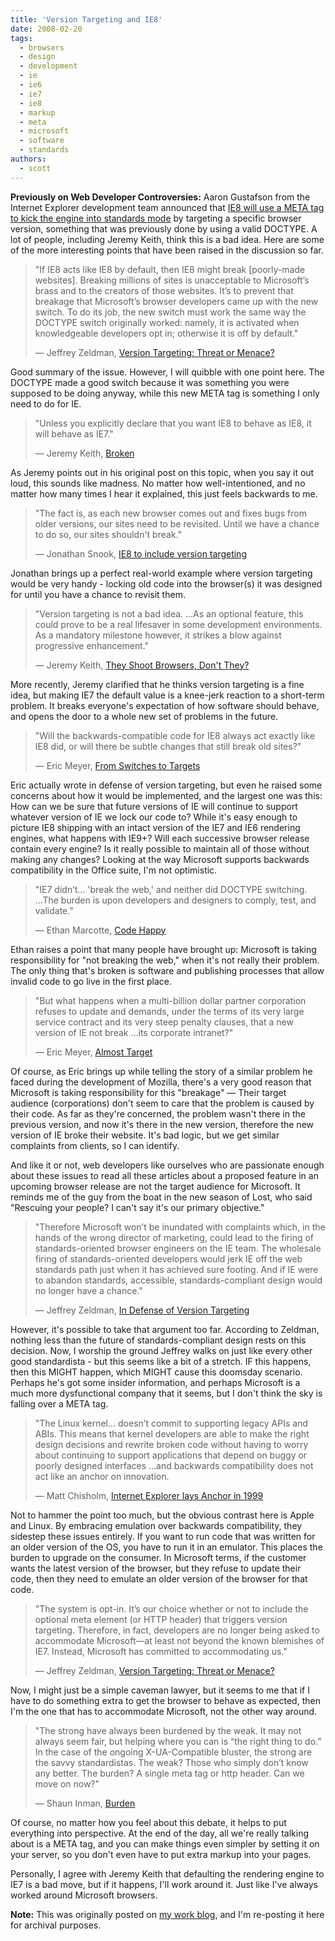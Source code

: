 ```yaml
---
title: 'Version Targeting and IE8'
date: 2008-02-20
tags:
  - browsers
  - design
  - development
  - ie
  - ie6
  - ie7
  - ie8
  - markup
  - meta
  - microsoft
  - software
  - standards
authors:
  - scott
---
```


**Previously on Web Developer Controversies:** Aaron Gustafson from the Internet Explorer development team announced that [IE8 will use a META tag to kick the engine into standards mode](http://alistapart.com/articles/beyondDOCTYPE) by targeting a specific browser version, something that was previously done by using a valid DOCTYPE. A lot of people, including Jeremy Keith, think this is a bad idea. Here are some of the more interesting points that have been raised in the discussion so far.

> "If IE8 acts like IE8 by default, then IE8 might break \[poorly-made websites\]. Breaking millions of sites is unacceptable to Microsoft’s brass and to the creators of those websites. It’s to prevent that breakage that Microsoft’s browser developers came up with the new switch. To do its job, the new switch must work the same way the DOCTYPE switch originally worked: namely, it is activated when knowledgeable developers opt in; otherwise it is off by default."
>
> — Jeffrey Zeldman, [Version Targeting: Threat or Menace?](http://www.alistapart.com/articles/minorthreat)

Good summary of the issue. However, I will quibble with one point here. The DOCTYPE made a good switch because it was something you were supposed to be doing anyway, while this new META tag is something I only need to do for IE.

> "Unless you explicitly declare that you want IE8 to behave as IE8, it will behave as IE7."
>
> — Jeremy Keith, [Broken](http://adactio.com/journal/1402/)

As Jeremy points out in his original post on this topic, when you say it out loud, this sounds like madness. No matter how well-intentioned, and no matter how many times I hear it explained, this just feels backwards to me.

> "The fact is, as each new browser comes out and fixes bugs from older versions, our sites need to be revisited. Until we have a chance to do so, our sites shouldn't break."
>
> — Jonathan Snook, [IE8 to include version targeting](http://snook.ca/archives/browsers/version_targeting_ie8/)

Jonathan brings up a perfect real-world example where version targeting would be very handy - locking old code into the browser(s) it was designed for until you have a chance to revisit them.

> "Version targeting is not a bad idea. ...As an optional feature, this could prove to be a real lifesaver in some development environments. As a mandatory milestone however, it strikes a blow against progressive enhancement."
>
> — Jeremy Keith, [They Shoot Browsers, Don't They?](http://www.alistapart.com/articles/theyshootbrowsers)

More recently, Jeremy clarified that he thinks version targeting is a fine idea, but making IE7 the default value is a knee-jerk reaction to a short-term problem. It breaks everyone's expectation of how software should behave, and opens the door to a whole new set of problems in the future.

> "Will the backwards-compatible code for IE8 always act exactly like IE8 did, or will there be subtle changes that still break old sites?"
>
> — Eric Meyer, [From Switches to Targets](http://alistapart.com/articles/fromswitchestotargets)

Eric actually wrote in defense of version targeting, but even he raised some concerns about how it would be implemented, and the largest one was this: How can we be sure that future versions of IE will continue to support whatever version of IE we lock our code to? While it's easy enough to picture IE8 shipping with an intact version of the IE7 and IE6 rendering engines, what happens with IE9+? Will each successive browser release contain every engine? Is it really possible to maintain all of those without making any changes? Looking at the way Microsoft supports backwards compatibility in the Office suite, I'm not optimistic.

> "IE7 didn’t... 'break the web,' and neither did DOCTYPE switching. ...The burden is upon developers and designers to comply, test, and validate."
>
> — Ethan Marcotte, [Code Happy](http://unstoppablerobotninja.com/journal/entry/518/)

Ethan raises a point that many people have brought up: Microsoft is taking responsibility for "not breaking the web," when it's not really their problem. The only thing that's broken is software and publishing processes that allow invalid code to go live in the first place.

> "But what happens when a multi-billion dollar partner corporation refuses to update and demands, under the terms of its very large service contract and its very steep penalty clauses, that a new version of IE not break ...its corporate intranet?"
>
> — Eric Meyer, [Almost Target](http://meyerweb.com/eric/thoughts/2008/01/24/almost-target/)

Of course, as Eric brings up while telling the story of a similar problem he faced during the development of Mozilla, there's a very good reason that Microsoft is taking responsibility for this "breakage" — Their target audience (corporations) don't seem to care that the problem is caused by their code. As far as they're concerned, the problem wasn't there in the previous version, and now it's there in the new version, therefore the new version of IE broke their website. It's bad logic, but we get similar complaints from clients, so I can identify.

And like it or not, web developers like ourselves who are passionate enough about these issues to read all these articles about a proposed feature in an upcoming browser release are not the target audience for Microsoft. It reminds me of the guy from the boat in the new season of Lost, who said "Rescuing your people? I can't say it's our primary objective."

> "Therefore Microsoft won’t be inundated with complaints which, in the hands of the wrong director of marketing, could lead to the firing of standards-oriented browser engineers on the IE team. The wholesale firing of standards-oriented developers would jerk IE off the web standards path just when it has achieved sure footing. And if IE were to abandon standards, accessible, standards-compliant design would no longer have a chance."
>
> — Jeffrey Zeldman, [In Defense of Version Targeting](http://www.zeldman.com/2008/01/22/in-defense-of-version-targeting/)

However, it's possible to take that argument too far. According to Zeldman, nothing less than the future of standards-compliant design rests on this decision. Now, I worship the ground Jeffrey walks on just like every other good standardista - but this seems like a bit of a stretch. IF this happens, then this MIGHT happen, which MIGHT cause this doomsday scenario. Perhaps he's got some insider information, and perhaps Microsoft is a much more dysfunctional company that it seems, but I don't think the sky is falling over a META tag.

> "The Linux kernel... doesn’t commit to supporting legacy APIs and ABIs. This means that kernel developers are able to make the right design decisions and rewrite broken code without having to worry about continuing to support applications that depend on buggy or poorly designed interfaces ...and backwards compatibility does not act like an anchor on innovation.
>
> — Matt Chisholm, [Internet Explorer lays Anchor in 1999](http://glyphobet.net/blog/?p=17)

Not to hammer the point too much, but the obvious contrast here is Apple and Linux. By embracing emulation over backwards compatibility, they sidestep these issues entirely. If you want to run code that was written for an older version of the OS, you have to run it in an emulator. This places the burden to upgrade on the consumer. In Microsoft terms, if the customer wants the latest version of the browser, but they refuse to update their code, then they need to emulate an older version of the browser for that code.

> "The system is opt-in. It’s our choice whether or not to include the optional meta element (or HTTP header) that triggers version targeting. Therefore, in fact, developers are no longer being asked to accommodate Microsoft—at least not beyond the known blemishes of IE7. Instead, Microsoft has committed to accommodating us."
>
> — Jeffrey Zeldman, [Version Targeting: Threat or Menace?](http://www.alistapart.com/articles/minorthreat)

Now, I might just be a simple caveman lawyer, but it seems to me that if I have to do something extra to get the browser to behave as expected, then I'm the one that has to accommodate Microsoft, not the other way around.

> "The strong have always been burdened by the weak. It may not always seem fair, but helping where you can is “the right thing to do.” In the case of the ongoing X-UA-Compatible bluster, the strong are the savvy standardistas. The weak? Those who simply don’t know any better. The burden? A single meta tag or http header. Can we move on now?"
>
> — Shaun Inman, [Burden](http://www.shauninman.com/archive/2008/02/19/burden)

Of course, no matter how you feel about this debate, it helps to put everything into perspective. At the end of the day, all we're really talking about is a META tag, and you can make things even simpler by setting it on your server, so you don't even have to put extra markup into your pages.

Personally, I agree with Jeremy Keith that defaulting the rendering engine to IE7 is a bad move, but if it happens, I'll work around it. Just like I've always worked around Microsoft browsers.

**Note:** This was originally posted on [my work blog](http://blogs.popart.com/scott-vandehey/), and I'm re-posting it here for archival purposes.
